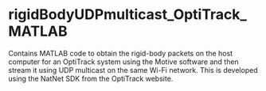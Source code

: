 # rigidBodyUDPmulticast_OptiTrack_MATLAB
Contains MATLAB code to obtain the rigid-body packets on the host computer for an OptiTrack system using the Motive software and then stream it using UDP multicast on the same Wi-Fi network. This is developed using the NatNet SDK from the OptiTrack website.
